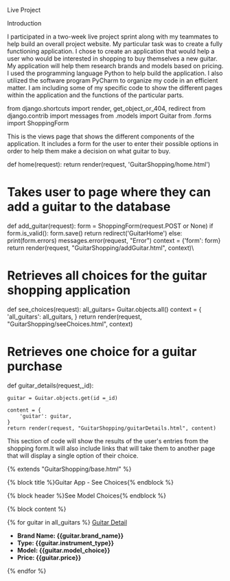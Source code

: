 Live Project 

 

Introduction 

 

I participated in a two-week live project sprint along with my teammates to help build an overall project website. My particular task was to create a fully functioning application. I chose to create an application that would help a user who would be interested in shopping to buy themselves a new guitar. My application will help them research brands and models based on pricing. I used the programming language Python to help build the application. I also utilized the software program PyCharm to organize my code in an efficient matter. I am including some of my specific code to show the different pages within the application and the functions of the particular parts. 

from django.shortcuts import render, get_object_or_404, redirect
from django.contrib import messages
from .models import Guitar
from .forms import ShoppingForm



This is the views page that shows the different components of the application. It includes a form for the user to enter their possible options in order to help them make a decision on what guitar to buy.

def home(request):
    return render(request, 'GuitarShopping/home.html')


# Takes user to page where they can add a guitar to the database
def add_guitar(request):
    form = ShoppingForm(request.POST or None)
    if form.is_valid():
        form.save()
        return redirect('GuitarHome')
    else:
        print(form.errors)
        messages.error(request, "Error")
    context = {'form': form}
    return render(request, "GuitarShopping/addGuitar.html", context)\

# Retrieves all choices for the guitar shopping application
def see_choices(request):
    all_guitars= Guitar.objects.all()
    context = {
        'all_guitars': all_guitars,
    }
    return render(request, "GuitarShopping/seeChoices.html", context)

# Retrieves one choice for a guitar purchase
def guitar_details(request,_id):

    guitar = Guitar.objects.get(id =_id)

    content = {
        'guitar': guitar,
    }
    return render(request, "GuitarShopping/guitarDetails.html", content)
    
    
This section of code will show the results of the user's entries from the shopping form.It will also include links that will take them to another page that will display a single option of their choice.

{% extends "GuitarShopping/base.html" %}

{% block title %}Guitar App - See Choices{% endblock %}

{% block header %}See Model Choices{% endblock %}

{% block content %}


{% for guitar in all_guitars %}
<a href="{% url 'GuitarDetails' guitar.id %}">Guitar Detail</a>
    <ul>
        <li><label><b>Brand Name: </label>{{guitar.brand_name}}</b></li>
        <li><label><b>Type: </label>{{guitar.instrument_type}}</b></li>
        <li><label><b>Model: </label>{{guitar.model_choice}}</b></li>
        <li><label><b>Price: </label>{{guitar.price}}</b></li>
    </ul>
{% endfor %}
 


